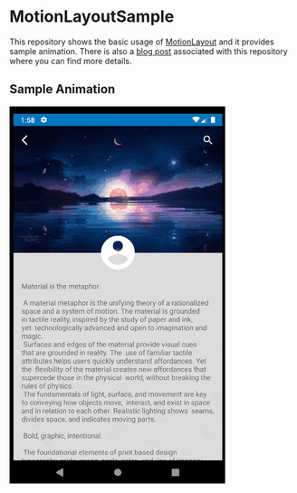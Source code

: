 # MotionLayoutSample

This repository shows the basic usage of [MotionLayout](https://developer.android.com/reference/androidx/constraintlayout/motion/widget/MotionLayout) and it provides sample animation.
There is also a [blog post](https://arsfutura.com/magazine/introduction-to-motionlayout-on-android/) associated with this repository where you can find more details.

## Sample Animation
![gif](screenshots/animation.gif)

